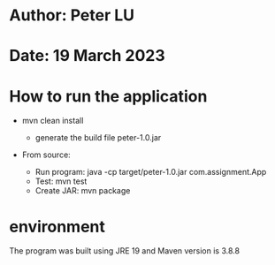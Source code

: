 # Author: Peter LU
# Date: 19 March 2023
# How to run the application
- mvn clean install
    - generate the build file peter-1.0.jar  

- From source:
    - Run program: java -cp target/peter-1.0.jar com.assignment.App
    - Test: mvn test
    - Create JAR: mvn package

# environment
The program was built using JRE 19 and Maven version is 3.8.8